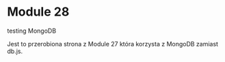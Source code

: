 # Module 28
testing MongoDB

Jest to przerobiona strona z Module 27 która korzysta z MongoDB zamiast db.js.
